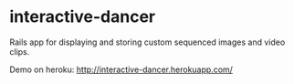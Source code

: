 interactive-dancer
==================

Rails app for displaying and storing custom sequenced images and video clips.

Demo on heroku: http://interactive-dancer.herokuapp.com/
